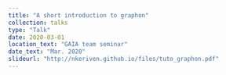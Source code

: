 ```yaml
---
title: "A short introduction to graphon"
collection: talks
type: "Talk"
date: 2020-03-01
location_text: "GAIA team seminar"
date_text: "Mar. 2020"
slideurl: "http://nkeriven.github.io/files/tuto_graphon.pdf"
---
```

